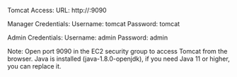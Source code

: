Tomcat Access:
URL: http://<Your-EC2-Public-IP>:9090

Manager Credentials:
Username: tomcat
Password: tomcat

Admin Credentials:
Username: admin
Password: admin

Note:
Open port 9090 in the EC2 security group to access Tomcat from the browser.
Java is installed (java-1.8.0-openjdk), if you need Java 11 or higher, you can replace it.
